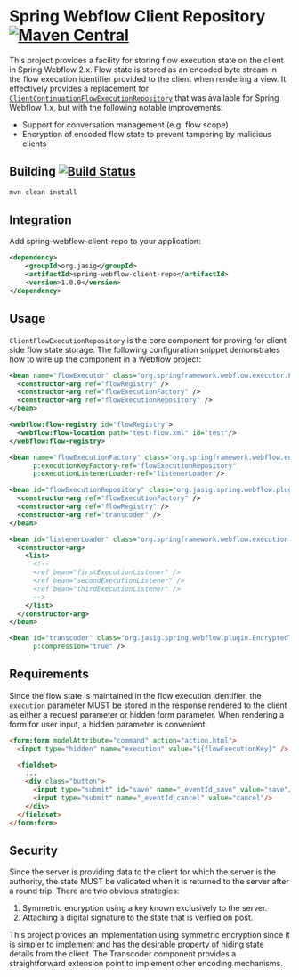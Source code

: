 # Spring Webflow Client Repository [![Maven Central](https://maven-badges.herokuapp.com/maven-central/org.jasig/spring-webflow-client-repo/badge.svg?style=flat)](https://maven-badges.herokuapp.com/maven-central/org.jasig/spring-webflow-client-repo)

This project provides a facility for storing flow execution state on the client
in Spring Webflow 2.x. Flow state is stored as an encoded byte stream in the
flow execution identifier provided to the client when rendering a view. It
effectively provides a replacement for
[`ClientContinuationFlowExecutionRepository`](http://static.springsource.org/spring-webflow/docs/1.0.5/api/org/springframework/webflow/execution/repository/continuation/ClientContinuationFlowExecutionRepository.html)
that was available for Spring Webflow 1.x, but with the following notable improvements:

* Support for conversation management (e.g. flow scope)
* Encryption of encoded flow state to prevent tampering by malicious clients

## Building [![Build Status](https://api.travis-ci.org/Jasig/spring-webflow-client-repo.png)](http://travis-ci.org/Jasig/spring-webflow-client-repo)

```bash
mvn clean install
```

## Integration
Add spring-webflow-client-repo to your application:

```xml
<dependency>
    <groupId>org.jasig</groupId>
    <artifactId>spring-webflow-client-repo</artifactId>
    <version>1.0.0</version>
</dependency>
```

## Usage
`ClientFlowExecutionRepository` is the core component for proving for client
side flow state storage. The following configuration snippet demonstrates how
to wire up the component in a Webflow project:

```xml
<bean name="flowExecutor" class="org.springframework.webflow.executor.FlowExecutorImpl">
  <constructor-arg ref="flowRegistry" />
  <constructor-arg ref="flowExecutionFactory" />
  <constructor-arg ref="flowExecutionRepository" />
</bean>

<webflow:flow-registry id="flowRegistry">
  <webflow:flow-location path="test-flow.xml" id="test"/>
</webflow:flow-registry>

<bean name="flowExecutionFactory" class="org.springframework.webflow.engine.impl.FlowExecutionImplFactory"
      p:executionKeyFactory-ref="flowExecutionRepository"
      p:executionListenerLoader-ref="listenerLoader"/>

<bean id="flowExecutionRepository" class="org.jasig.spring.webflow.plugin.ClientFlowExecutionRepository">
  <constructor-arg ref="flowExecutionFactory" />
  <constructor-arg ref="flowRegistry" />
  <constructor-arg ref="transcoder" />
</bean>

<bean id="listenerLoader" class="org.springframework.webflow.execution.factory.StaticFlowExecutionListenerLoader">
  <constructor-arg>
    <list>
      <!--
      <ref bean="firstExecutionListener" />
      <ref bean="secondExecutionListener" />
      <ref bean="thirdExecutionListener" />
      -->
    </list>
  </constructor-arg>
</bean>

<bean id="transcoder" class="org.jasig.spring.webflow.plugin.EncryptedTranscoder"
      p:compression="true" />
```

## Requirements
Since the flow state is maintained in the flow execution identifier, the
`execution` parameter MUST be stored in the response rendered to the client as
either a request parameter or hidden form parameter. When rendering a form for
user input, a hidden parameter is convenient:

```html
<form:form modelAttribute="command" action="action.html">
  <input type="hidden" name="execution" value="${flowExecutionKey}" />

  <fieldset>
    ... 
    <div class="button">
      <input type="submit" id="save" name="_eventId_save" value="save"/>
      <input type="submit" name="_eventId_cancel" value="cancel"/>
    </div>
  </fieldset>
</form:form>
```

## Security
Since the server is providing data to the client for which the server is the
authority, the state MUST be validated when it is returned to the server after
a round trip. There are two obvious strategies:

 1. Symmetric encryption using a key known exclusively to the server.
 2. Attaching a digital signature to the state that is verfied on post.

This project provides an implementation using symmetric encryption since it is
simpler to implement and has the desirable property of hiding state details
from the client. The Transcoder component provides a straightforward extension
point to implement other encoding mechanisms.

